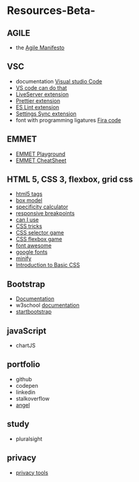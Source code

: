 # Resources-Beta-

## AGILE 
* the [Agile Manifesto](https://www.agilealliance.org/agile101/the-agile-manifesto/)
## VSC
* documentation [Visual studio Code](https://code.visualstudio.com/docs)
* [VS code can do that](https://vscodecandothat.com/)
* [LiveServer extension](https://marketplace.visualstudio.com/items?itemName=ritwickdey.LiveServer)
* [Prettier extension](https://marketplace.visualstudio.com/items?itemName=esbenp.prettier-vscode)
* [ES Lint extension](https://marketplace.visualstudio.com/items?itemName=dbaeumer.vscode-eslint)
* [Settings Sync extension](https://marketplace.visualstudio.com/items?itemName=Shan.code-settings-sync)
* font with programming ligatures [Fira code](https://github.com/tonsky/FiraCode/wiki/VS-Code-Instructions)
## EMMET
* [EMMET Playground](https://jsfiddle.net/)
* [EMMET CheatSheet](https://docs.emmet.io/cheat-sheet/)

## HTML 5, CSS 3, flexbox, grid css
* [html5 tags](https://www.htmlgoodies.com/tutorials/html5/new-tags-in-html5.html)
* [box model](https://developer.mozilla.org/en-US/docs/Learn/CSS/Building_blocks/The_box_model) 
* [specificity calculator](https://specificity.keegan.st/)
* [responsive breakpoints](https://www.freecodecamp.org/news/the-100-correct-way-to-do-css-breakpoints-88d6a5ba1862/)
* [can I use](https://caniuse.com/)
* [CSS tricks](https://css-tricks.com/almanac/)
* [CSS selector game](https://flukeout.github.io/)
* [CSS flexbox game](https://flexboxfroggy.com/)
* [font awesome](https://fontawesome.com/)
* [google fonts](https://fonts.google.com/)
* [minify](https://www.cleancss.com/css-minify/)
* [Introduction to Basic CSS](https://www.freecodecamp.org/learn/responsive-web-design/basic-css/)

## Bootstrap
* [Documentation](https://getbootstrap.com/)
* w3school [documentation](https://www.w3schools.com/bootstrap4/)
* [startbootstrap](https://startbootstrap.com/)

## javaScript
* chartJS

## portfolio
* github
* codepen
* linkedin
* stalkoverflow
* [angel](https://angel.co/)

## study
* pluralsight

## privacy
* [privacy tools](https://www.privacytools.io/)

